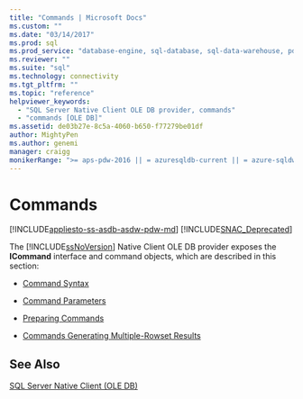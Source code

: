 ```yaml
---
title: "Commands | Microsoft Docs"
ms.custom: ""
ms.date: "03/14/2017"
ms.prod: sql
ms.prod_service: "database-engine, sql-database, sql-data-warehouse, pdw"
ms.reviewer: ""
ms.suite: "sql"
ms.technology: connectivity
ms.tgt_pltfrm: ""
ms.topic: "reference"
helpviewer_keywords: 
  - "SQL Server Native Client OLE DB provider, commands"
  - "commands [OLE DB]"
ms.assetid: de03b27e-8c5a-4060-b650-f77279be01df
author: MightyPen
ms.author: genemi
manager: craigg
monikerRange: ">= aps-pdw-2016 || = azuresqldb-current || = azure-sqldw-latest || >= sql-server-2016 || = sqlallproducts-allversions"
---
```

# Commands
[!INCLUDE[appliesto-ss-asdb-asdw-pdw-md](../../includes/appliesto-ss-asdb-asdw-pdw-md.md)]
[!INCLUDE[SNAC_Deprecated](../../includes/snac-deprecated.md)]

  The [!INCLUDE[ssNoVersion](../../includes/ssnoversion-md.md)] Native Client OLE DB provider exposes the **ICommand** interface and command objects, which are described in this section:  
  
-   [Command Syntax](../../relational-databases/native-client-ole-db-commands/command-syntax.md)  
  
-   [Command Parameters](../../relational-databases/native-client-ole-db-commands/command-parameters.md)  
  
-   [Preparing Commands](../../relational-databases/native-client-ole-db-commands/preparing-commands.md)  
  
-   [Commands Generating Multiple-Rowset Results](../../relational-databases/native-client-ole-db-commands/commands-generating-multiple-rowset-results.md)  
  
## See Also  
 [SQL Server Native Client &#40;OLE DB&#41;](../../relational-databases/native-client/ole-db/sql-server-native-client-ole-db.md)  
  
  
